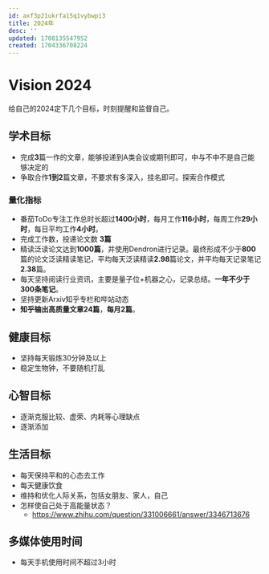 ```yaml
---
id: axf3p21ukrfa15q1vybwpi3
title: 2024年
desc: ''
updated: 1708135547952
created: 1704336708224
---
```



# Vision 2024

给自己的2024定下几个目标，时刻提醒和监督自己。

## **学术目标**

* 完成**3**篇一作的文章，能够投递到A类会议或期刊即可，中与不中不是自己能够决定的
* 争取合作**1到2**篇文章，不要求有多深入，挂名即可。探索合作模式

### **量化指标**

* 番茄ToDo专注工作总时长超过**1400小时**，每月工作**116小时**，每周工作**29小时**，每日平均工作**4小时**。
* 完成工作数，投递论文数 **3篇**
* 精读泛读论文达到**1000篇**，并使用Dendron进行记录。最终形成不少于**800**篇的论文泛读精读笔记，平均每天泛读精读**2.98**篇论文，并平均每天记录笔记**2.38**篇。
* 每天坚持阅读行业资讯，主要是量子位+机器之心，记录总结。**一年不少于300条笔记**。
* 坚持更新Arxiv知乎专栏和哔站动态
* **知乎输出高质量文章24篇**，**每月2篇**。


## **健康目标**

* 坚持每天锻炼30分钟及以上
* 稳定生物钟，不要随机打乱


## **心智目标**
* 逐渐克服比较、虚荣、内耗等心理缺点
* 逐渐添加


## **生活目标**
* 每天保持平和的心态去工作
* 每天健康饮食
* 维持和优化人际关系，包括女朋友、家人，自己
* 怎样使自己处于高能量状态？
  * https://www.zhihu.com/question/331006661/answer/3346713676


## **多媒体使用时间**
* 每天手机使用时间不超过3小时
